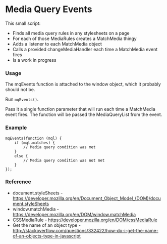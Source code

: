 # Media Query Events

This small script:

- Finds all media query rules in any stylesheets on a page
- For each of those MediaRules creates a MatchMedia thingy
- Adds a listener to each MatchMedia object
- Calls a provided changeMediaHandler each time a MatchMedia event fires
- Is a work in progress

### Usage

The mqEvents function is attached to the window object, which it probably should not be. 

Run `mqEvents()`.

Pass it a single function parameter that will run each time a MatchMedia event fires. The function will be passed the MediaQueryList from the event.

### Example

    mqEvents(function (mql) {
        if (mql.matches) {
            // Media query condition was met
        }
        else {
            // Media query condition was not met
        }
    });

### Reference

- document.styleSheets - https://developer.mozilla.org/en/Document_Object_Model_(DOM)/document.styleSheets
- window.matchMedia - https://developer.mozilla.org/en/DOM/window.matchMedia
- CSSMediaRule - https://developer.mozilla.org/en/DOM/cssMediaRule
- Get the name of an object type - http://stackoverflow.com/questions/332422/how-do-i-get-the-name-of-an-objects-type-in-javascript
